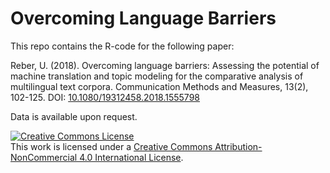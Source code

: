 # Overcoming Language Barriers

This repo contains the R-code for the following paper:

Reber, U. (2018). Overcoming language barriers: Assessing the potential of machine translation and topic modeling for the comparative analysis of multilingual text corpora. Communication Methods and Measures, 13(2), 102-125. DOI: [10.1080/19312458.2018.1555798](https://doi.org/10.1080/19312458.2018.1555798)

Data is available upon request.

<a rel="license" href="http://creativecommons.org/licenses/by-nc/4.0/"><img alt="Creative Commons License" style="border-width:0" src="https://i.creativecommons.org/l/by-nc/4.0/88x31.png" /></a><br />This work is licensed under a <a rel="license" href="http://creativecommons.org/licenses/by-nc/4.0/">Creative Commons Attribution-NonCommercial 4.0 International License</a>.
